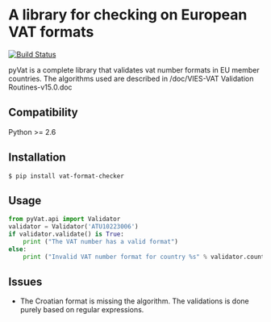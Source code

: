 # A library for checking on European VAT formats

[![Build Status](https://api.travis-ci.com/agilegeeks/pyVat.svg?branch=master)](https://travis-ci.com/agilegeeks/pyVat)

pyVat is a complete library that validates vat number formats in EU member countries. The algorithms used are described in /doc/VIES-VAT Validation Routines-v15.0.doc

## Compatibility
Python >= 2.6

## Installation
    $ pip install vat-format-checker

## Usage
```python
from pyVat.api import Validator
validator = Validator('ATU10223006')
if validator.validate() is True:
    print ("The VAT number has a valid format")
else:
    print ("Invalid VAT number format for country %s" % validator.country_code)

```
## Issues
- The Croatian format is missing the algorithm. The validations is done purely based on regular expressions.

